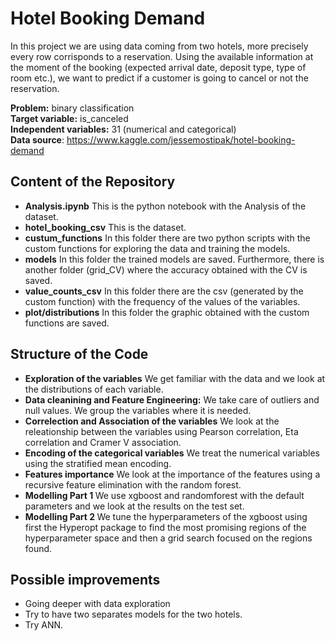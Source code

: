 # Hotel Booking Demand
In this project we are using data coming from two hotels, more precisely every row corrisponds to a reservation. Using the available information at the moment of the booking (expected arrival date, deposit type, type of room etc.),
we want to predict if a customer is going to cancel or not the reservation. 

<b>Problem:</b> binary classification <br>
<b>Target variable:</b> is_canceled <br>
<b>Independent variables:</b> 31 (numerical and categorical) <br>
<b>Data source</b>: https://www.kaggle.com/jessemostipak/hotel-booking-demand <br>

## Content of the Repository
- <b>Analysis.ipynb</b> This is the python notebook with the Analysis of the dataset. 
- <b>hotel_booking_csv</b> This is the dataset. 
- <b>custum_functions</b> In this folder there are two python scripts with the custom functions for exploring the data and training the models.
- <b>models</b> In this folder the trained models are saved. Furthermore, there is another folder (grid_CV) where the accuracy obtained with the CV is saved.
- <b>value_counts_csv</b> In this folder there are the csv (generated by the custom function) with the frequency of the values of the variables.
- <b>plot/distributions</b> In this folder the graphic obtained with the custom functions are saved.
## Structure of the Code
- <b>Exploration of the variables</b> We get familiar with the data and we look at the distributions of each variable.
- <b>Data cleanining and Feature Engineering:</b> We take care of outliers and null values. We group the variables where it is needed.
- <b>Correlection and Association of the variables</b> We look at the releationship between the variables using Pearson correlation, Eta correlation and Cramer V association.
- <b>Encoding of the categorical variables</b> We treat the numerical variables using the stratified mean encoding.
- <b>Features importance</b> We look at the importance of the features using a recursive feature elimination with the random forest.
- <b>Modelling Part 1 </b> We use xgboost and randomforest with the default parameters and we look at the results on the test set. 
- <b>Modelling Part 2 </b> We tune the hyperparameters of the xgboost using first the Hyperopt package to find the most promising regions of the hyperparameter space and then a grid search focused on the regions found. 

## Possible improvements 
- Going deeper with data exploration
- Try to have  two separates models for the two hotels.
- Try ANN. 
